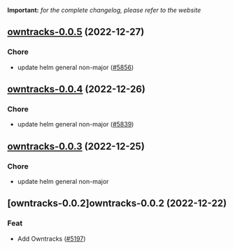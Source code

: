 **Important:**
*for the complete changelog, please refer to the website*




## [owntracks-0.0.5](https://github.com/truecharts/charts/compare/owntracks-0.0.4...owntracks-0.0.5) (2022-12-27)

### Chore

- update helm general non-major ([#5856](https://github.com/truecharts/charts/issues/5856))
  
  


## [owntracks-0.0.4](https://github.com/truecharts/charts/compare/owntracks-0.0.3...owntracks-0.0.4) (2022-12-26)

### Chore

- update helm general non-major ([#5839](https://github.com/truecharts/charts/issues/5839))
  
  


## [owntracks-0.0.3](https://github.com/truecharts/charts/compare/owntracks-0.0.2...owntracks-0.0.3) (2022-12-25)

### Chore

- update helm general non-major
  
  


## [owntracks-0.0.2]owntracks-0.0.2 (2022-12-22)

### Feat

- Add Owntracks ([#5197](https://github.com/truecharts/charts/issues/5197))
  
  